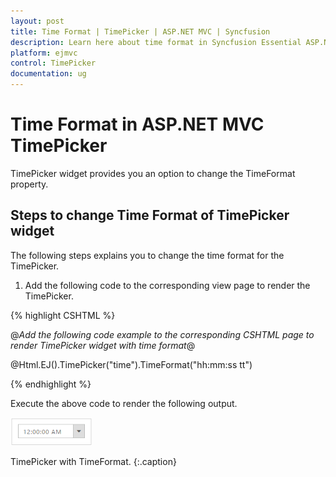 ```yaml
---
layout: post
title: Time Format | TimePicker | ASP.NET MVC | Syncfusion
description: Learn here about time format in Syncfusion Essential ASP.NET MVC TimePicker Control, its elements, and more.
platform: ejmvc
control: TimePicker
documentation: ug
---
```


# Time Format in ASP.NET MVC TimePicker

TimePicker widget provides you an option to change the TimeFormat property.

## Steps to change Time Format of TimePicker widget

The following steps explains you to change the time format for the TimePicker.

1. Add the following code to the corresponding view page to render the TimePicker.



{% highlight CSHTML %}

@*Add the following code example to the corresponding CSHTML page to render TimePicker widget with time format*@

@Html.EJ().TimePicker("time").TimeFormat("hh:mm:ss tt")

{% endhighlight %}


Execute the above code to render the following output.

![ASP.NET MVC TimePicker time format](Time-Format_images/Time-Format_img1.png)

TimePicker with TimeFormat.
{:.caption}
